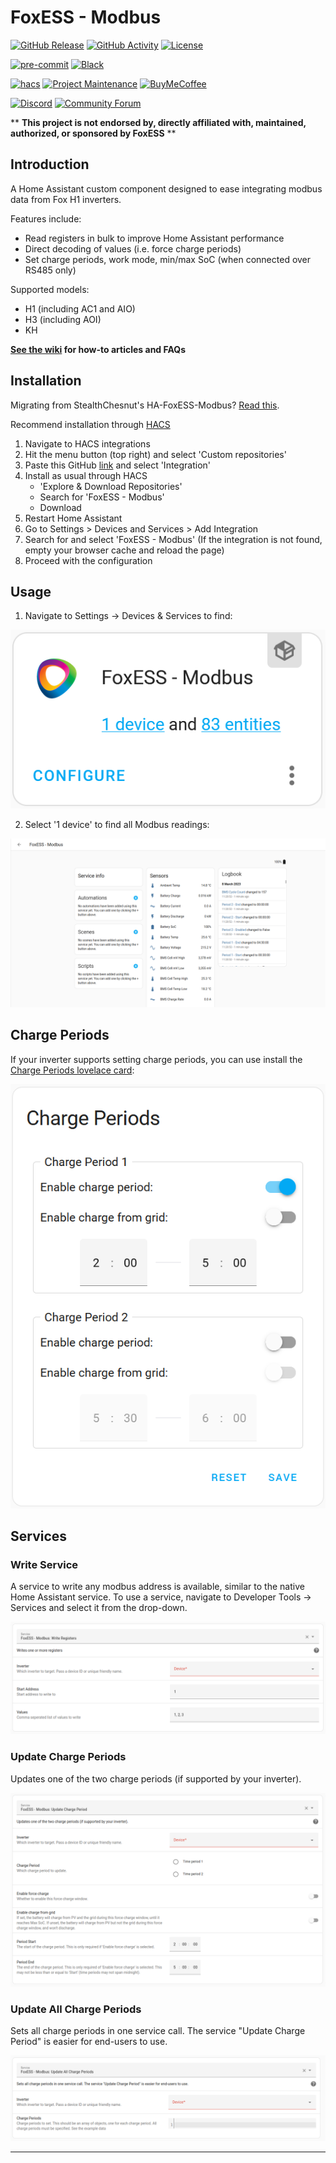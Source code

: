# FoxESS - Modbus

[![GitHub Release][releases-shield]][releases]
[![GitHub Activity][commits-shield]][commits]
[![License][license-shield]](LICENSE)

[![pre-commit][pre-commit-shield]][pre-commit]
[![Black][black-shield]][black]

[![hacs][hacsbadge]][hacs]
[![Project Maintenance][maintenance-shield]][user_profile]
[![BuyMeCoffee][buymecoffeebadge]][buymecoffee]

[![Discord][discord-shield]][discord]
[![Community Forum][forum-shield]][forum]

\*\* **This project is not endorsed by, directly affiliated with, maintained, authorized, or sponsored by FoxESS** \*\*

## Introduction

A Home Assistant custom component designed to ease integrating modbus data from Fox H1 inverters.

Features include:

- Read registers in bulk to improve Home Assistant performance
- Direct decoding of values (i.e. force charge periods)
- Set charge periods, work mode, min/max SoC (when connected over RS485 only)

Supported models:

- H1 (including AC1 and AIO)
- H3 (including AOI)
- KH

**[See the wiki](https://github.com/nathanmarlor/foxess_modbus/wiki) for how-to articles and FAQs**

## Installation

Migrating from StealthChesnut's HA-FoxESS-Modbus? [Read this](https://github.com/nathanmarlor/foxess_modbus/wiki/Migrating-from-HA-FoxESS-Modbus).

Recommend installation through [HACS][hacs]

1. Navigate to HACS integrations
2. Hit the menu button (top right) and select 'Custom repositories'
3. Paste this GitHub [link][foxess_modbus] and select 'Integration'
4. Install as usual through HACS
   - 'Explore & Download Repositories'
   - Search for 'FoxESS - Modbus'
   - Download
5. Restart Home Assistant
6. Go to Settings > Devices and Services > Add Integration
7. Search for and select 'FoxESS - Modbus' (If the integration is not found, empty your browser cache and reload the page)
8. Proceed with the configuration

## Usage

1. Navigate to Settings -> Devices & Services to find:

![Usage](images/usage.png)

2. Select '1 device' to find all Modbus readings:

![Example](images/example.png)

## Charge Periods

If your inverter supports setting charge periods, you can use install the [Charge Periods lovelace card](https://github.com/nathanmarlor/foxess_modbus_charge_period_card):

![Charge Periods](images/charge-periods.png)

## Services

### Write Service

A service to write any modbus address is available, similar to the native Home Assistant service. To use a service, navigate to Developer Tools -> Services and select it from the drop-down.

![Service](images/svc-write.png)

### Update Charge Periods

Updates one of the two charge periods (if supported by your inverter).

![Service](images/svc-charge-1.png)

### Update All Charge Periods

Sets all charge periods in one service call. The service "Update Charge Period" is easier for end-users to use.

![Service](images/svc-charge-2.png)

---

[black]: https://github.com/psf/black
[black-shield]: https://img.shields.io/badge/code%20style-black-000000.svg?style=for-the-badge
[buymecoffee]: https://www.buymeacoffee.com/nathanmarlor
[buymecoffeebadge]: https://img.shields.io/badge/buy%20me%20a%20coffee-donate-yellow.svg?style=for-the-badge
[commits-shield]: https://img.shields.io/github/commit-activity/y/nathanmarlor/foxess_modbus.svg?style=for-the-badge
[commits]: https://github.com/nathanmarlor/foxess_modbus/commits/main
[hacs]: https://hacs.xyz
[hacsbadge]: https://img.shields.io/badge/HACS-Custom-orange.svg?style=for-the-badge
[discord]: https://discord.gg/Qa5fW2R
[discord-shield]: https://img.shields.io/discord/330944238910963714.svg?style=for-the-badge
[foxessimg]: https://github.com/home-assistant/brands/raw/master/custom_integrations/foxess/logo.png
[foxess_modbus]: https://github.com/nathanmarlor/foxess_modbus
[forum-shield]: https://img.shields.io/badge/community-forum-brightgreen.svg?style=for-the-badge
[forum]: https://community.home-assistant.io/
[license-shield]: https://img.shields.io/github/license/nathanmarlor/foxess_modbus.svg?style=for-the-badge
[maintenance-shield]: https://img.shields.io/badge/maintainer-%40nathanmarlor-blue.svg?style=for-the-badge
[pre-commit]: https://github.com/pre-commit/pre-commit
[pre-commit-shield]: https://img.shields.io/badge/pre--commit-enabled-brightgreen?style=for-the-badge
[releases-shield]: https://img.shields.io/github/release/nathanmarlor/foxess_modbus.svg?style=for-the-badge
[releases]: https://github.com/nathanmarlor/foxess_modbus/releases
[user_profile]: https://github.com/nathanmarlor
[ha_modbus]: https://github.com/StealthChesnut/HA-FoxESS-Modbus
[ha_solcast]: https://github.com/oziee/ha-solcast-solar
